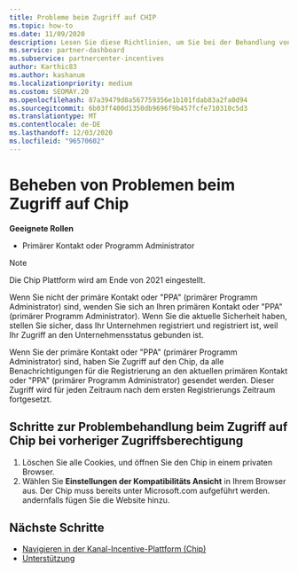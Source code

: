 ```yaml
---
title: Probleme beim Zugriff auf CHIP
ms.topic: how-to
ms.date: 11/09/2020
description: Lesen Sie diese Richtlinien, um Sie bei der Behandlung von Problemen mit dem Tool "Channel Incentive Platform (Chip)" zu unterstützen.
ms.service: partner-dashboard
ms.subservice: partnercenter-incentives
author: Karthic83
ms.author: kashanum
ms.localizationpriority: medium
ms.custom: SEOMAY.20
ms.openlocfilehash: 87a39479d8a567759356e1b101fdab83a2fa0d94
ms.sourcegitcommit: 6b03ff400d1350db9696f9b457fcfe710310c5d3
ms.translationtype: MT
ms.contentlocale: de-DE
ms.lasthandoff: 12/03/2020
ms.locfileid: "96570602"
---
```

# <a name="troubleshoot-issues-with-accessing-chip"></a>Beheben von Problemen beim Zugriff auf Chip

**Geeignete Rollen**

- Primärer Kontakt oder Programm Administrator

>[!NOTE]
>Die Chip Plattform wird am Ende von 2021 eingestellt.

Wenn Sie nicht der primäre Kontakt oder "PPA" (primärer Programm Administrator) sind, wenden Sie sich an Ihren primären Kontakt oder "PPA" (primärer Programm Administrator). Wenn Sie die aktuelle Sicherheit haben, stellen Sie sicher, dass Ihr Unternehmen registriert und registriert ist, weil Ihr Zugriff an den Unternehmensstatus gebunden ist.

Wenn Sie der primäre Kontakt oder "PPA" (primärer Programm Administrator) sind, haben Sie Zugriff auf den Chip, da alle Benachrichtigungen für die Registrierung an den aktuellen primären Kontakt oder "PPA" (primärer Programm Administrator) gesendet werden. Dieser Zugriff wird für jeden Zeitraum nach dem ersten Registrierungs Zeitraum fortgesetzt.

## <a name="troubleshooting-steps-to-assist-with-accessing-chip-if-you-had-prior-access"></a>Schritte zur Problembehandlung beim Zugriff auf Chip bei vorheriger Zugriffsberechtigung

1. Löschen Sie alle Cookies, und öffnen Sie den Chip in einem privaten Browser.
1. Wählen Sie **Einstellungen der Kompatibilitäts Ansicht** in Ihrem Browser aus. Der Chip muss bereits unter Microsoft.com aufgeführt werden. andernfalls fügen Sie die Website hinzu.

## <a name="next-steps"></a>Nächste Schritte

- [Navigieren in der Kanal-Incentive-Plattform (Chip)](chip-intro.md)
- [Unterstützung](report-problems-with-partner-center.md)